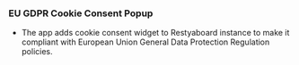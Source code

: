 ### EU GDPR Cookie Consent Popup

- The app adds cookie consent widget to Restyaboard instance to make it compliant with European Union General Data Protection Regulation policies.
